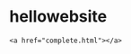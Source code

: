 # hellowebsite

 
  <html lang="en">
  <head>
    <meta charset="UTF-8">
    <meta http-equiv="X-UA-Compatible" content="IE=edge">
    <meta name="viewport" content="width=device-width, initial-scale=1.0">
    
    <a href="complete.html"></a>
  </head>
  <body>
    
  </body>
  </html>
